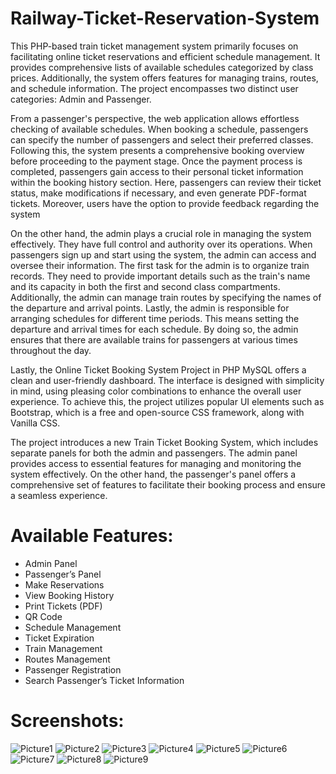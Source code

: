 # Railway-Ticket-Reservation-System
This PHP-based train ticket management system primarily focuses on facilitating online ticket reservations and efficient schedule management. It provides comprehensive lists of available schedules categorized by class prices. Additionally, the system offers features for managing trains, routes, and schedule information. The project encompasses two distinct user categories: Admin and Passenger.

From a passenger's perspective, the web application allows effortless checking of available schedules. When booking a schedule, passengers can specify the number of passengers and select their preferred classes. Following this, the system presents a comprehensive booking overview before proceeding to the payment stage. Once the payment process is completed, passengers gain access to their personal ticket information within the booking history section. Here, passengers can review their ticket status, make modifications if necessary, and even generate PDF-format tickets. Moreover, users have the option to provide feedback regarding the system

On the other hand, the admin plays a crucial role in managing the system effectively. They have full control and authority over its operations. When passengers sign up and start using the system, the admin can access and oversee their information.
The first task for the admin is to organize train records. They need to provide important details such as the train's name and its capacity in both the first and second class compartments. Additionally, the admin can manage train routes by specifying the names of the departure and arrival points. Lastly, the admin is responsible for arranging schedules for different time periods. This means setting the departure and arrival times for each schedule. By doing so, the admin ensures that there are available trains for passengers at various times throughout the day.

Lastly, the Online Ticket Booking System Project in PHP MySQL offers a clean and user-friendly dashboard. The interface is designed with simplicity in mind, using pleasing color combinations to enhance the overall user experience. To achieve this, the project utilizes popular UI elements such as Bootstrap, which is a free and open-source CSS framework, along with Vanilla CSS.

The project introduces a new Train Ticket Booking System, which includes separate panels for both the admin and passengers. The admin panel provides access to essential features for managing and monitoring the system effectively. On the other hand, the passenger's panel offers a comprehensive set of features to facilitate their booking process and ensure a seamless experience.

# Available Features:

- Admin Panel
- Passenger’s Panel
- Make Reservations
- View Booking History
- Print Tickets (PDF)
- QR Code
- Schedule Management
- Ticket Expiration
- Train Management
- Routes Management
- Passenger Registration
- Search Passenger’s Ticket Information

# Screenshots:
![Picture1](https://github.com/dikidwid/Railway-Ticket-Reservation-System/assets/92709211/88f2541d-aa50-4db6-8ac8-85534ad657e2)
![Picture2](https://github.com/dikidwid/Railway-Ticket-Reservation-System/assets/92709211/9ee487a8-b579-43cc-9dac-ecab03a22a40)
![Picture3](https://github.com/dikidwid/Railway-Ticket-Reservation-System/assets/92709211/ab0b173c-bb77-4be3-b4fe-4d8eaf7bab10)
![Picture4](https://github.com/dikidwid/Railway-Ticket-Reservation-System/assets/92709211/a84bd479-fafd-43fb-b81c-7714249ece81)
![Picture5](https://github.com/dikidwid/Railway-Ticket-Reservation-System/assets/92709211/49b8f43b-2ab1-4638-ac08-0b715f728b04)
![Picture6](https://github.com/dikidwid/Railway-Ticket-Reservation-System/assets/92709211/4c8c1145-2601-477a-bc92-e5d0d4a56015)
![Picture7](https://github.com/dikidwid/Railway-Ticket-Reservation-System/assets/92709211/3a4f2e5c-1a5d-48e9-88b4-f8b79c8cc35a)
![Picture8](https://github.com/dikidwid/Railway-Ticket-Reservation-System/assets/92709211/9af81d4f-9fed-4b68-a616-a5063a3bc4d9)
![Picture9](https://github.com/dikidwid/Railway-Ticket-Reservation-System/assets/92709211/edc18834-d177-45f1-bf08-5e53e56407a3)








